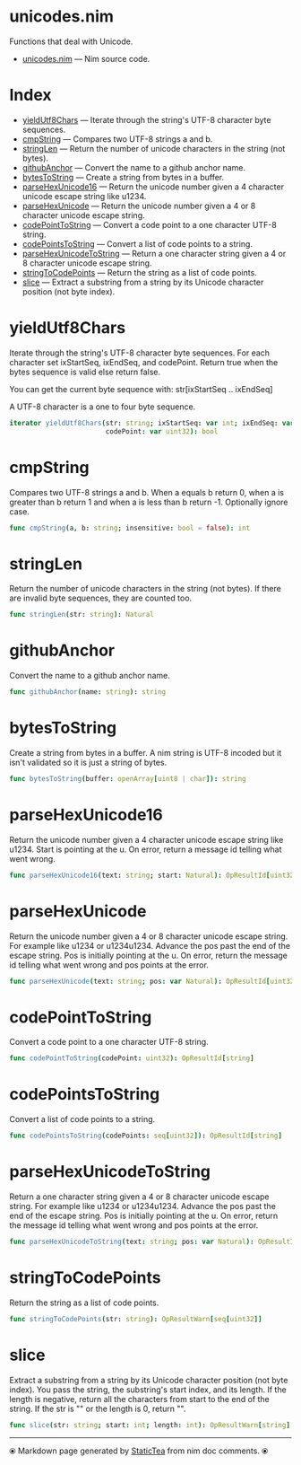 # unicodes.nim

Functions that deal with Unicode.

* [unicodes.nim](../src/unicodes.nim) &mdash; Nim source code.
# Index

* [yieldUtf8Chars](#yieldutf8chars) &mdash; Iterate through the string's UTF-8 character byte sequences.
* [cmpString](#cmpstring) &mdash; Compares two UTF-8 strings a and b.
* [stringLen](#stringlen) &mdash; Return the number of unicode characters in the string (not bytes).
* [githubAnchor](#githubanchor) &mdash; Convert the name to a github anchor name.
* [bytesToString](#bytestostring) &mdash; Create a string from bytes in a buffer.
* [parseHexUnicode16](#parsehexunicode16) &mdash; Return the unicode number given a 4 character unicode escape string like u1234.
* [parseHexUnicode](#parsehexunicode) &mdash; Return the unicode number given a 4 or 8 character unicode escape string.
* [codePointToString](#codepointtostring) &mdash; Convert a code point to a one character UTF-8 string.
* [codePointsToString](#codepointstostring) &mdash; Convert a list of code points to a string.
* [parseHexUnicodeToString](#parsehexunicodetostring) &mdash; Return a one character string given a 4 or 8 character unicode escape string.
* [stringToCodePoints](#stringtocodepoints) &mdash; Return the string as a list of code points.
* [slice](#slice) &mdash; Extract a substring from a string by its Unicode character position (not byte index).

# yieldUtf8Chars

Iterate through the string's UTF-8 character byte sequences.
For each character set ixStartSeq, ixEndSeq, and codePoint.
Return true when the bytes sequence is valid else return false.

You can get the current byte sequence with:
str[ixStartSeq .. ixEndSeq]

A UTF-8 character is a one to four byte sequence.

```nim
iterator yieldUtf8Chars(str: string; ixStartSeq: var int; ixEndSeq: var int;
                        codePoint: var uint32): bool
```

# cmpString

Compares two UTF-8 strings a and b.  When a equals b return 0, when a is greater than b return 1 and when a is less than b return -1. Optionally ignore case.

```nim
func cmpString(a, b: string; insensitive: bool = false): int
```

# stringLen

Return the number of unicode characters in the string (not bytes). If there are invalid byte sequences, they are counted too.

```nim
func stringLen(str: string): Natural
```

# githubAnchor

Convert the name to a github anchor name.

```nim
func githubAnchor(name: string): string
```

# bytesToString

Create a string from bytes in a buffer. A nim string is UTF-8 incoded but it isn't validated so it is just a string of bytes.

```nim
func bytesToString(buffer: openArray[uint8 | char]): string
```

# parseHexUnicode16

Return the unicode number given a 4 character unicode escape string like u1234. Start is pointing at the u. On error, return a message id telling what went wrong.

```nim
func parseHexUnicode16(text: string; start: Natural): OpResultId[uint32]
```

# parseHexUnicode

Return the unicode number given a 4 or 8 character unicode escape string. For example like u1234 or u1234u1234. Advance the pos past the end of the escape string. Pos is initially pointing at the u. On error, return the message id telling what went wrong and pos points at the error.

```nim
func parseHexUnicode(text: string; pos: var Natural): OpResultId[uint32]
```

# codePointToString

Convert a code point to a one character UTF-8 string.

```nim
func codePointToString(codePoint: uint32): OpResultId[string]
```

# codePointsToString

Convert a list of code points to a string.

```nim
func codePointsToString(codePoints: seq[uint32]): OpResultId[string]
```

# parseHexUnicodeToString

Return a one character string given a 4 or 8 character unicode escape string. For example like u1234 or u1234u1234. Advance the pos past the end of the escape string. Pos is initially pointing at the u. On error, return the message id telling what went wrong and pos points at the error.

```nim
func parseHexUnicodeToString(text: string; pos: var Natural): OpResultId[string]
```

# stringToCodePoints

Return the string as a list of code points.

```nim
func stringToCodePoints(str: string): OpResultWarn[seq[uint32]]
```

# slice

Extract a substring from a string by its Unicode character position (not byte index). You pass the string, the substring's start index, and its length. If the length is negative, return all the characters from start to the end of the string. If the str is "" or the length is 0, return "".

```nim
func slice(str: string; start: int; length: int): OpResultWarn[string]
```


---
⦿ Markdown page generated by [StaticTea](https://github.com/flenniken/statictea/) from nim doc comments. ⦿
